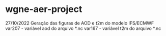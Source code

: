 # wgne-aer-project

27/10/2022
Geração das figuras de AOD e t2m do modelo IFS/ECMWF
var207 - variável aod do arquivo *.nc
var167 - variável t2m do arquivo *.nc
